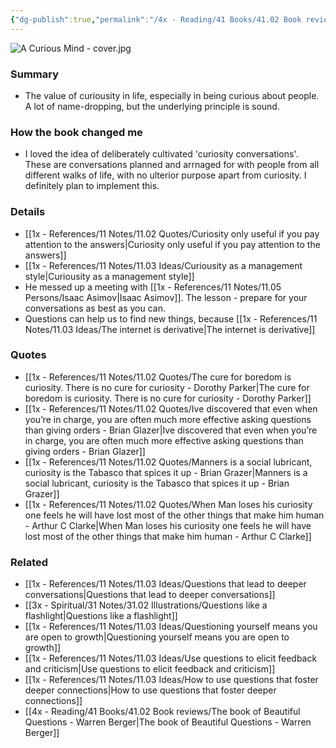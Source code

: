 ```yaml
---
{"dg-publish":true,"permalink":"/4x - Reading/41 Books/41.02 Book reviews/A Curious Mind - The Secret to a Bigger Life - Brian Grazer/","title":"A Curious Mind: The Secret to a Bigger Life","noteIcon":""}
---
```


![A Curious Mind - cover.jpg](/img/user/4x%20-%20Reading/41%20Books/41.02%20Book%20reviews/A%20Curious%20Mind%20-%20cover.jpg)
### Summary
- The value of curiousity in life, especially in being curious about people. A lot of name-dropping, but the underlying principle is sound.

### How the book changed me
- I loved the idea of deliberately cultivated 'curiosity conversations'. These are conversations planned and arrnaged for with people from all different walks of life, with no ulterior purpose apart from curiosity. I definitely plan to implement this.

### Details
- [[1x - References/11 Notes/11.02 Quotes/Curiosity only useful if you pay attention to the answers\|Curiosity only useful if you pay attention to the answers]]
- [[1x - References/11 Notes/11.03 Ideas/Curiousity as a management style\|Curiousity as a management style]]
- He messed up a meeting with [[1x - References/11 Notes/11.05 Persons/Isaac Asimov\|Isaac Asimov]]. The lesson - prepare for your conversations as best as you can.
- Questions can help us to find new things, because [[1x - References/11 Notes/11.03 Ideas/The internet is derivative\|The internet is derivative]]

### Quotes
- [[1x - References/11 Notes/11.02 Quotes/The cure for boredom is curiosity. There is no cure for curiosity - Dorothy Parker\|The cure for boredom is curiosity. There is no cure for curiosity - Dorothy Parker]]
- [[1x - References/11 Notes/11.02 Quotes/Ive discovered that even when you’re in charge, you are often much more effective asking questions than giving orders - Brian Glazer\|Ive discovered that even when you’re in charge, you are often much more effective asking questions than giving orders - Brian Glazer]]
- [[1x - References/11 Notes/11.02 Quotes/Manners is a social lubricant, curiosity is the Tabasco that spices it up - Brian Grazer\|Manners is a social lubricant, curiosity is the Tabasco that spices it up - Brian Grazer]]
- [[1x - References/11 Notes/11.02 Quotes/When Man loses his curiosity one feels he will have lost most of the other things that make him human - Arthur C Clarke\|When Man loses his curiosity one feels he will have lost most of the other things that make him human - Arthur C Clarke]]

### Related
- [[1x - References/11 Notes/11.03 Ideas/Questions that lead to deeper conversations\|Questions that lead to deeper conversations]]
- [[3x - Spiritual/31 Notes/31.02 Illustrations/Questions like a flashlight\|Questions like a flashlight]]
- [[1x - References/11 Notes/11.03 Ideas/Questioning yourself means you are open to growth\|Questioning yourself means you are open to growth]]
- [[1x - References/11 Notes/11.03 Ideas/Use questions to elicit feedback and criticism\|Use questions to elicit feedback and criticism]]
- [[1x - References/11 Notes/11.03 Ideas/How to use questions that foster deeper connections\|How to use questions that foster deeper connections]]
- [[4x - Reading/41 Books/41.02 Book reviews/The book of Beautiful Questions - Warren Berger\|The book of Beautiful Questions - Warren Berger]]
